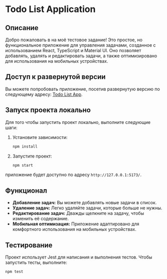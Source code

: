 # Todo List Application

## Описание

Добро пожаловать в на моё тестовое задание! Это простое, но функциональное приложение для управления задачами, созданное
с использованием React, TypeScript и Material UI. Оно позволяет добавлять, удалять и редактировать задачи, а также
оптимизировано для использования на мобильных устройствах.

## Доступ к развернутой версии

Вы можете попробовать приложение, посетив развернутую версию по следующему
адресу: [Todo List App](https://todo-list-acyh-dax5d4ct7-stunter777s-projects.vercel.app/).

## Запуск проекта локально

Для того чтобы запустить проект локально, выполните следующие шаги:

1. Установите зависимости:

    ```bash
    npm install
    ```

2. Запустите проект:

    ```bash
    npm start
    ```

приложение будет доступно по адресу `http://127.0.0.1:5173/`.

## Функционал

- **Добавление задач:** Вы можете добавлять новые задачи в список.
- **Удаление задач:** Легко удаляйте задачи, которые больше не нужны.
- **Редактирование задач:** Дважды щелкните на задачу, чтобы изменить её содержание.
- **Мобильная оптимизация:** Приложение адаптировано для комфортного использования на мобильных устройствах.

## Тестирование

Проект использует Jest для написания и выполнения тестов. Чтобы запустить тесты, выполните:

```bash
npm test
